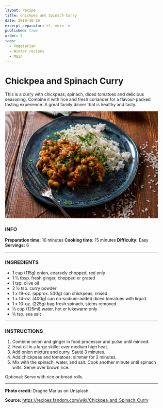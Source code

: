 ```yaml
---
layout: recipe
title: Chickpea and Spinach Curry
date: 2019-10-19
excerpt_separator: <!--more-->
published: true
order: 5
tags:
  - Vegetarian
  - Winter recipes
  - Main
---
```


# Chickpea and Spinach Curry

This is a curry with chickpeas, spinach, diced tomatoes and delicious seasoning. Combine it with rice and fresh coriander for a flavour-packed tasting experience. A great family dinner that is healthy and tasty.

<!--more-->

[![Curry](/_uploads/curry.jpg)](/_uploads/curry.jpg)


### INFO

**Preparation time:** 10 minutes
**Cooking time:** 15 minutes
**Difficulty:** Easy
**Servings:** 6

<hr>

### INGREDIENTS

- 1 cup (115g) onion, coarsely chopped, red only
- 1 ½ tbsp. fresh ginger, chopped or grated
- 1 tsp. olive oil
- 2 ½ tsp. curry powder
- 1 x 19-oz. (approx. 500g) can chickpeas, rinsed
- 1 x 14-oz. (400g) can no-sodium-added diced tomatoes with liquid
- 1 x 10-oz. (225g) bag fresh spinach, stems removed
- ½ cup (125ml) water, hot or lukewarm only
- ¼ tsp. sea salt

<hr>

### INSTRUCTIONS

1.	Combine onion and ginger in food processor and pulse until minced.
2.	Heat oil in a large skillet over medium high heat.
3.	Add onion mixture and curry. Sauté 3 minutes.
4.	Add chickpeas and tomatoes; simmer for 2 minutes.
5.	Mix with the spinach, water, and salt. Cook another minute until spinach wilts. Serve over brown rice.

Optional: Serve with rice or bread rolls.

<hr>

**Photo credit:** Dragne Marius on Unsplash

**Source:** https://recipes.fandom.com/wiki/Chickpea_and_Spinach_Curry
